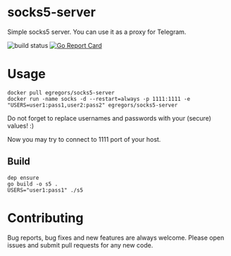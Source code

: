 # socks5-server
Simple socks5 server. You can use it as a proxy for Telegram.

![build status](https://img.shields.io/docker/build/egregors/socks5-server.svg)
[![Go Report Card](https://goreportcard.com/badge/github.com/Egregors/socks5-server)](https://goreportcard.com/report/github.com/Egregors/socks5-server)


# Usage

```
docker pull egregors/socks5-server
docker run -name socks -d --restart=always -p 1111:1111 -e "USERS=user1:pass1,user2:pass2" egregors/socks5-server
```

Do not forget to replace usernames and passwords with your (secure) values! :)

Now you may try to connect to 1111 port of your host.

## Build
```
dep ensure
go build -o s5 .
USERS="user1:pass1" ./s5
```

# Contributing
Bug reports, bug fixes and new features are always welcome.
Please open issues and submit pull requests for any new code.
